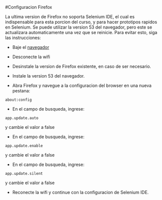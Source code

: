 #Configuracion Firefox

La ultima version de Firefox no soporta Selenium IDE, el cual es indispensable para esta porcion del curso, y para hacer prototipos rapidos en Selenium.  Se puede utilizar la version 53 del navegador, pero este se actualizara automaticamente una vez que se reinicie.  Para evitar esto, siga las instrucciones:

* Baje el [navegador](https://ftp.mozilla.org/pub/firefox/releases/53.0.3/)

* Desconecte la wifi

* Desinstale la version de Firefox existente, en caso de ser necesario.

* Instale la version 53 del navegador.

* Abra Firefox y navegue a la configuracion del browser en una nueva pestana:

```about:config```

* En el campo de busqueda, ingrese:

```app.update.auto```

y cambie el valor a false

* En el campo de busqueda, ingrese:

```app.update.enable```

y cambie el valor a false

* En el campo de busqueda, ingrese:

```app.update.silent```

y cambie el valor a false

* Reconecte la wifi y continue con la configuracion de Selenium IDE.